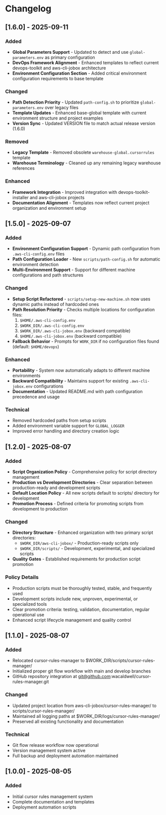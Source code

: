 # Changelog

## [1.6.0] - 2025-09-11

### Added
- **Global Parameters Support** - Updated to detect and use `global-parameters.env` as primary configuration
- **DevOps Framework Alignment** - Enhanced templates to reflect current devops-toolkit and aws-cli-jobox architecture
- **Environment Configuration Section** - Added critical environment configuration requirements to base template

### Changed
- **Path Detection Priority** - Updated `path-config.sh` to prioritize `global-parameters.env` over legacy files
- **Template Updates** - Enhanced base-global template with current environment structure and project examples
- **Version Sync** - Updated VERSION file to match actual release version (1.6.0)

### Removed
- **Legacy Template** - Removed obsolete `warehouse-global.cursorrules` template
- **Warehouse Terminology** - Cleaned up any remaining legacy warehouse references

### Enhanced
- **Framework Integration** - Improved integration with devops-toolkit-installer and aws-cli-jobox projects
- **Documentation Alignment** - Templates now reflect current project organization and environment setup

## [1.5.0] - 2025-09-07

### Added
- **Environment Configuration Support** - Dynamic path configuration from `.aws-cli-config.env` files
- **Path Configuration Loader** - New `scripts/path-config.sh` for automatic environment detection
- **Multi-Environment Support** - Support for different machine configurations and path structures

### Changed
- **Setup Script Refactored** - `scripts/setup-new-machine.sh` now uses dynamic paths instead of hardcoded ones
- **Path Resolution Priority** - Checks multiple locations for configuration files:
  1. `$HOME/.aws-cli-config.env`
  2. `$WORK_DIR/.aws-cli-config.env`
  3. `$WORK_DIR/.aws-cli-jobox.env` (backward compatible)
  4. `$HOME/.aws-cli-jobox.env` (backward compatible)
- **Fallback Behavior** - Prompts for `WORK_DIR` if no configuration files found (default: `$HOME/devops`)

### Enhanced
- **Portability** - System now automatically adapts to different machine environments
- **Backward Compatibility** - Maintains support for existing `.aws-cli-jobox.env` configurations
- **Documentation** - Updated README.md with path configuration precedence and usage

### Technical
- Removed hardcoded paths from setup scripts
- Added environment variable support for `GLOBAL_LOGGER`
- Improved error handling and directory creation logic

## [1.2.0] - 2025-08-07

### Added
- **Script Organization Policy** - Comprehensive policy for script directory management
- **Production vs Development Directories** - Clear separation between production-ready and development scripts
- **Default Location Policy** - All new scripts default to scripts/ directory for development
- **Promotion Process** - Defined criteria for promoting scripts from development to production

### Changed
- **Directory Structure** - Enhanced organization with two primary script directories:
  - `$WORK_DIR/aws-cli-jobox/` - Production-ready scripts only
  - `$WORK_DIR/scripts/` - Development, experimental, and specialized scripts
- **Quality Gates** - Established requirements for production script promotion

### Policy Details
- Production scripts must be thoroughly tested, stable, and frequently used
- Development scripts include new, unproven, experimental, or specialized tools
- Clear promotion criteria: testing, validation, documentation, regular operational use
- Enhanced script lifecycle management and quality control

## [1.1.0] - 2025-08-07

### Added
- Relocated cursor-rules-manager to $WORK_DIR/scripts/cursor-rules-manager/
- Initialized proper git flow workflow with main and develop branches
- GitHub repository integration at git@github.com:wacaldwell/cursor-rules-manager.git

### Changed  
- Updated project location from aws-cli-jobox/cursor-rules-manager/ to scripts/cursor-rules-manager/
- Maintained all logging paths at $WORK_DIR/logs/cursor-rules-manager/
- Preserved all existing functionality and documentation

### Technical
- Git flow release workflow now operational
- Version management system active
- Full backup and deployment automation maintained

## [1.0.0] - 2025-08-05

### Added
- Initial cursor rules management system
- Complete documentation and templates
- Deployment automation scripts
